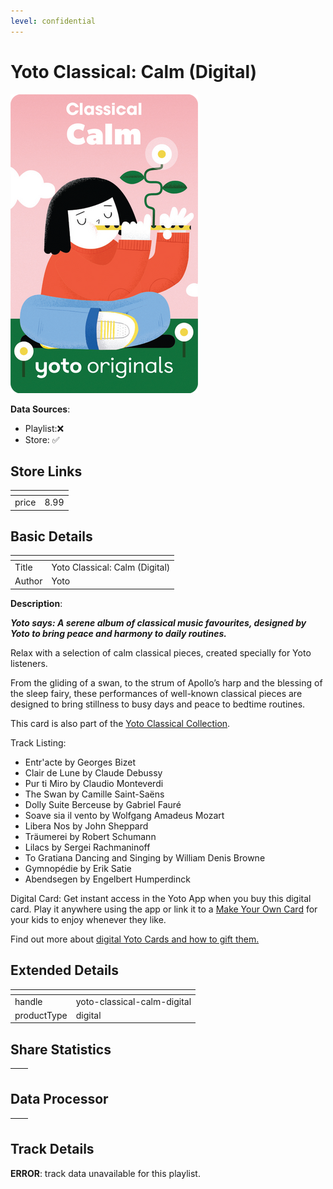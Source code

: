 ```yaml
---
level: confidential
---
```

# Yoto Classical: Calm (Digital)

![card_[fb8BA].png](../../img/cards/card_[fb8BA].png)

**Data Sources**: 

- Playlist:❌
- Store: ✅


## Store Links

| <!-- --> | <!-- --> |
| - | - |
| price | 8.99 |


## Basic Details

| <!-- --> | <!-- --> |
| - | - |
| Title | Yoto Classical: Calm (Digital) |
| Author | Yoto |

**Description**:

_**Yoto says: A serene album of classical music favourites, designed by Yoto to bring peace and harmony to daily routines.**_

Relax with a selection of calm classical pieces, created specially for Yoto listeners.

From the gliding of a swan, to the strum of Apollo’s harp and the blessing of the sleep fairy, these performances of well-known classical pieces are designed to bring stillness to busy days and peace to bedtime routines.

This card is also part of the [Yoto Classical Collection](yoto-classical-collection "Yoto Classical Collection"). 

Track Listing:

*   Entr'acte by Georges Bizet
*   Clair de Lune by Claude Debussy
*   Pur ti Miro by Claudio Monteverdi
*   The Swan by Camille Saint-Saëns
*   Dolly Suite Berceuse by Gabriel Fauré
*   Soave sia il vento by Wolfgang Amadeus Mozart
*   Libera Nos by John Sheppard
*   Träumerei by Robert Schumann
*   Lilacs by Sergei Rachmaninoff
*   To Gratiana Dancing and Singing by William Denis Browne
*   Gymnopédie by Erik Satie
*   Abendsegen by Engelbert Humperdinck

Digital Card: Get instant access in the Yoto App when you buy this digital card. Play it anywhere using the app or link it to a [Make Your Own Card](https://yotoplay.com/pages/myo) for your kids to enjoy whenever they like.

Find out more about [digital Yoto Cards and how to gift them.](https://yoto.space/news/post/what-are-yoto-digital-cards-qvmzlBoC15iUw5K)


## Extended Details

| <!-- --> | <!-- --> |
| - | - |
| handle | yoto-classical-calm-digital |
| productType | digital |


## Share Statistics

| <!-- --> | <!-- --> |
| - | - |


## Data Processor

| <!-- --> | <!-- --> |
| - | - |


## Track Details

**ERROR**: track data unavailable for this playlist.
